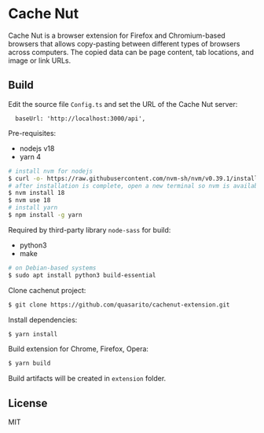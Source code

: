 # Cache Nut

Cache Nut is a browser extension for Firefox and Chromium-based browsers that
allows copy-pasting between different types of browsers across computers.
The copied data can be page content, tab locations, and image or link URLs.

## Build

Edit the source file `Config.ts` and set the URL of the Cache Nut server:
```
  baseUrl: 'http://localhost:3000/api',
```
Pre-requisites:
- nodejs v18
- yarn 4
```bash
# install nvm for nodejs
$ curl -o- https://raw.githubusercontent.com/nvm-sh/nvm/v0.39.1/install.sh | bash
# after installation is complete, open a new terminal so nvm is available...
$ nvm install 18
$ nvm use 18
# install yarn
$ npm install -g yarn
```

Required by third-party library `node-sass` for build:
- python3
- make
```bash
# on Debian-based systems
$ sudo apt install python3 build-essential
```

Clone cachenut project:
```bash
$ git clone https://github.com/quasarito/cachenut-extension.git
```

Install dependencies:
```bash
$ yarn install
```

Build extension for Chrome, Firefox, Opera:
```bash
$ yarn build
```
Build artifacts will be created in `extension` folder.

## License

MIT